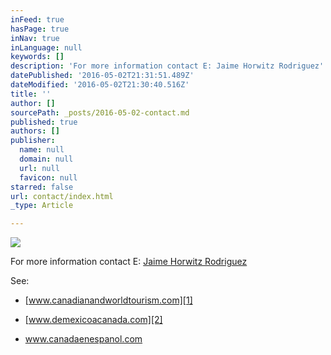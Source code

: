 ```yaml
---
inFeed: true
hasPage: true
inNav: true
inLanguage: null
keywords: []
description: 'For more information contact E: Jaime Horwitz Rodriguez'
datePublished: '2016-05-02T21:31:51.489Z'
dateModified: '2016-05-02T21:30:40.516Z'
title: ''
author: []
sourcePath: _posts/2016-05-02-contact.md
published: true
authors: []
publisher:
  name: null
  domain: null
  url: null
  favicon: null
starred: false
url: contact/index.html
_type: Article

---
```

![](https://the-grid-user-content.s3-us-west-2.amazonaws.com/d47c5cc1-88b5-49ff-bc0e-0a7155e099d3.jpg)

For more information contact E: [Jaime Horwitz Rodriguez][0]

See:

* [www.canadianandworldtourism.com][1]

* [www.demexicoacanada.com][2]

* www.canadaenespanol.com

[0]: mailto:jaime.horwitz@gmail.com
[1]: null
[2]: https://demexicoacanada.com/